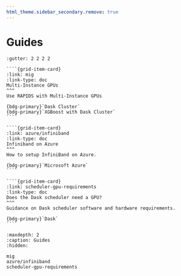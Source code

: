 ```yaml
---
html_theme.sidebar_secondary.remove: true
---
```


# Guides

`````{grid} 1 2 2 3
:gutter: 2 2 2 2

````{grid-item-card}
:link: mig
:link-type: doc
Multi-Instance GPUs
^^^
Use RAPIDS with Multi-Instance GPUs

{bdg-primary}`Dask Cluster`
{bdg-primary}`XGBoost with Dask Cluster`
````

````{grid-item-card}
:link: azure/infiniband
:link-type: doc
Infiniband on Azure
^^^
How to setup InfiniBand on Azure.

{bdg-primary}`Microsoft Azure`
````

````{grid-item-card}
:link: scheduler-gpu-requirements
:link-type: doc
Does the Dask scheduler need a GPU?
^^^
Guidance on Dask scheduler software and hardware requirements.

{bdg-primary}`Dask`
````

`````

```{toctree}
:maxdepth: 2
:caption: Guides
:hidden:

mig
azure/infiniband
scheduler-gpu-requirements
```
